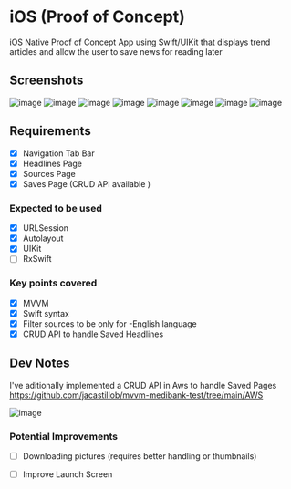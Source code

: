 # iOS (Proof of Concept)

 iOS Native Proof of Concept App using Swift/UIKit that displays trend articles and allow the user to save news for reading later

## Screenshots

![image](https://user-images.githubusercontent.com/17581178/130055616-6e0651c4-f45b-4ea2-9c33-8198418f6186.png)
![image](https://user-images.githubusercontent.com/17581178/130055684-c73b4189-4db0-4e7a-882f-af9468757163.png)
![image](https://user-images.githubusercontent.com/17581178/130056919-32306fc3-7c45-4e3f-b40b-6c7ed03967cc.png)
![image](https://user-images.githubusercontent.com/17581178/130055773-8492d0d9-6d35-4950-9089-6f1a6715df9d.png)
![image](https://user-images.githubusercontent.com/17581178/130055819-814785d7-2a3c-42c0-9f6b-7a23178363c2.png)
![image](https://user-images.githubusercontent.com/17581178/130055855-02585079-82cb-419b-b722-b7dc58761daf.png)
![image](https://user-images.githubusercontent.com/17581178/130057216-b216aa57-8264-4bdb-8371-3c80b20b1e42.png)
![image](https://user-images.githubusercontent.com/17581178/130055160-0786b9d7-1794-454f-937a-d6662f5a6bca.png)



## Requirements

- [x] Navigation Tab Bar
- [x] Headlines Page
- [x] Sources Page
- [x] Saves Page (CRUD API available )

### Expected to be used

- [x] URLSession
- [x] Autolayout
- [x] UIKit
- [ ] RxSwift

### Key points covered

- [x] MVVM
- [x] Swift syntax
- [x] Filter sources to be only for -English language
- [x] CRUD API to handle Saved Headlines

## Dev Notes

I've aditionally implemented a CRUD API in Aws to handle Saved Pages https://github.com/jacastillob/mvvm-medibank-test/tree/main/AWS

![image](https://user-images.githubusercontent.com/17581178/130054466-0ce8167c-ea54-4e61-8e73-d6c53401a89a.png)


### Potential Improvements

- [ ] Downloading pictures (requires better handling or thumbnails)
- [ ] Improve Launch Screen


